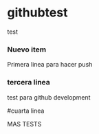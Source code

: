 # githubtest
test

### Nuevo item
Primera linea para hacer push

### tercera linea
test para github development

#cuarta linea

MAS TESTS
